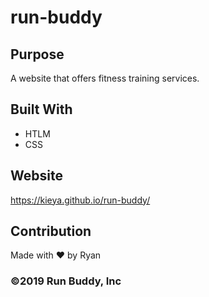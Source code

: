 # run-buddy

## Purpose
A website that offers fitness training services.

## Built With
* HTLM
* CSS

## Website
https://kieya.github.io/run-buddy/

## Contribution
Made with ❤️ by Ryan

### &copy;2019 Run Buddy, Inc

